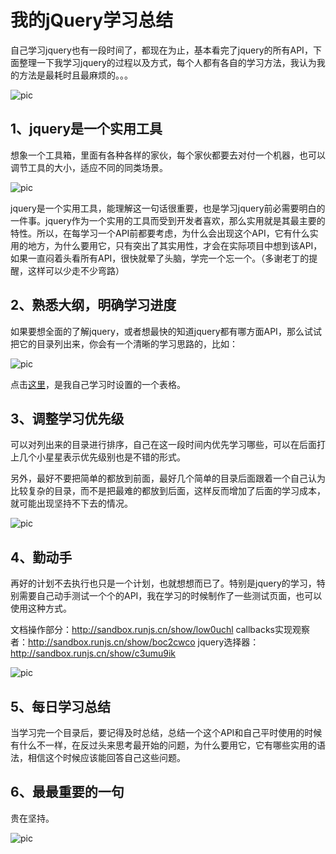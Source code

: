 # 我的jQuery学习总结

自己学习jquery也有一段时间了，都现在为止，基本看完了jquery的所有API，下面整理一下我学习jquery的过程以及方式，每个人都有各自的学习方法，我认为我的方法是最耗时且最麻烦的。。。

![pic](http://7mj4a6.com1.z0.glb.clouddn.com/20160325094304519.png)

## 1、jquery是一个实用工具

想象一个工具箱，里面有各种各样的家伙，每个家伙都要去对付一个机器，也可以调节工具的大小，适应不同的同类场景。

![pic](http://7mj4a6.com1.z0.glb.clouddn.com/20160325094858733.png)

jquery是一个实用工具，能理解这一句话很重要，也是学习jquery前必需要明白的一件事。jquery作为一个实用的工具而受到开发者喜欢，那么实用就是其最主要的特性。所以，在每学习一个API前都要考虑，为什么会出现这个API，它有什么实用的地方，为什么要用它，只有突出了其实用性，才会在实际项目中想到该API，如果一直闷着头看所有API，很快就晕了头脑，学完一个忘一个。（多谢老丁的提醒，这样可以少走不少弯路）

## 2、熟悉大纲，明确学习进度
如果要想全面的了解jquery，或者想最快的知道jquery都有哪方面API，那么试试把它的目录列出来，你会有一个清晰的学习思路的，比如：

![pic](http://7mj4a6.com1.z0.glb.clouddn.com/20160325094246395.png)

点击[这里](http://7mj4a6.com1.z0.glb.clouddn.com/20160325100426540.png)，是我自己学习时设置的一个表格。

## 3、调整学习优先级

可以对列出来的目录进行排序，自己在这一段时间内优先学习哪些，可以在后面打上几个小星星表示优先级别也是不错的形式。

另外，最好不要把简单的都放到前面，最好几个简单的目录后面跟着一个自己认为比较复杂的目录，而不是把最难的都放到后面，这样反而增加了后面的学习成本，就可能出现坚持不下去的情况。

![pic](http://7mj4a6.com1.z0.glb.clouddn.com/ssss.jpg)

## 4、勤动手
再好的计划不去执行也只是一个计划，也就想想而已了。特别是jquery的学习，特别需要自己动手测试一个个的API，我在学习的时候制作了一些测试页面，也可以使用这种方式。

文档操作部分：http://sandbox.runjs.cn/show/low0uchl
callbacks实现观察者：http://sandbox.runjs.cn/show/boc2cwco
jquery选择器：http://sandbox.runjs.cn/show/c3umu9ik

![pic](http://7mj4a6.com1.z0.glb.clouddn.com/20160325094316836.png)

## 5、每日学习总结
当学习完一个目录后，要记得及时总结，总结一个这个API和自己平时使用的时候有什么不一样，在反过头来思考最开始的问题，为什么要用它，它有哪些实用的语法，相信这个时候应该能回答自己这些问题。

## 6、最最重要的一句
贵在坚持。

![pic](http://7mj4a6.com1.z0.glb.clouddn.com/20160325100228428.png)
